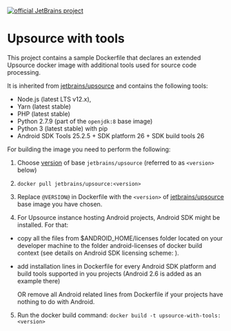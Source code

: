 [![official JetBrains project](http://jb.gg/badges/official-plastic.svg)](https://confluence.jetbrains.com/display/ALL/JetBrains+on+GitHub)
# Upsource with tools

This project contains a sample Dockerfile that declares an extended Upsource docker image with additional tools used for source code processing.

It is inherited from [jetbrains/upsource](https://hub.docker.com/r/jetbrains/upsource/) and contains the following tools:
- Node.js (latest LTS v12.x), 
- Yarn (latest stable)
- PHP (latest stable)
- Python 2.7.9 (part of the `openjdk:8` base image) 
- Python 3 (latest stable) with pip
- Android SDK Tools 25.2.5 + SDK platform 26 +  SDK build tools 26

For building the image you need to perform the following:

1. Choose [version](https://hub.docker.com/r/jetbrains/upsource/tags/) of base `jetbrains/upsource`
(referred to as `<version>` below)

2. `docker pull jetbrains/upsource:<version>`

3. Replace `@VERSION@` in Dockerfile with the `<version>` of [jetbrains/upsource](https://hub.docker.com/r/jetbrains/upsource/) base image you have chosen.

4. For Upsource instance hosting Android projects, Android SDK might be installed. For that:
- copy all the files from $ANDROID_HOME/licenses folder located on your developer machine to the folder android-licenses of docker build context (see details on Android SDK licensing scheme: <link-to-the Android site>).
- add installation lines in Dockerfile for every Android SDK platform and build tools supported in you projects (Android 2.6 is added as an example there)
  
   OR remove all Android related lines from Dockerfile if your projects have nothing to do with Android.

5. Run the docker build command:
`docker build -t upsource-with-tools:<version>`
